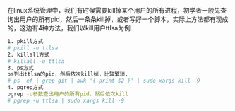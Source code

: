 在linux系统管理中，我们有时候需要kill掉某个用户的所有进程，初学者一般先查询出用户的所有pid，然后一条条kill掉，或者写好一个脚本，实际上方法都有现成的，这边有4种方法，我们以kill用户ttlsa为例.
```sh
1. pkill方式
# pkill -u ttlsa
2. killall方式
# killall -u ttlsa
3. ps方式
ps列出ttlsa的pid，然后依次kill掉，比较繁琐.
# ps -ef | grep git | awk '{ print $2 }' | sudo xargs kill -9
4. pgrep方式
pgrep -u参数查出用户的所有pid，然后依次kill
# pgrep -u ttlsa | sudo xargs kill -9
```